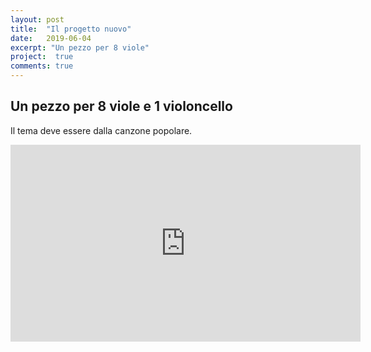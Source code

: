 ```yaml
---
layout: post
title:  "Il progetto nuovo"
date:   2019-06-04
excerpt: "Un pezzo per 8 viole"
project:  true
comments: true
---
```

## Un pezzo per 8 viole e 1 violoncello

Il tema deve essere dalla canzone popolare.

<iframe width="560" height="315"
 src="https://www.youtube.com/embed/k7jhvwG9hdo"
 frameborder="0" allow="accelerometer; autoplay;
 encrypted-media; gyroscope; picture-in-picture"
 allowfullscreen>
</iframe>
